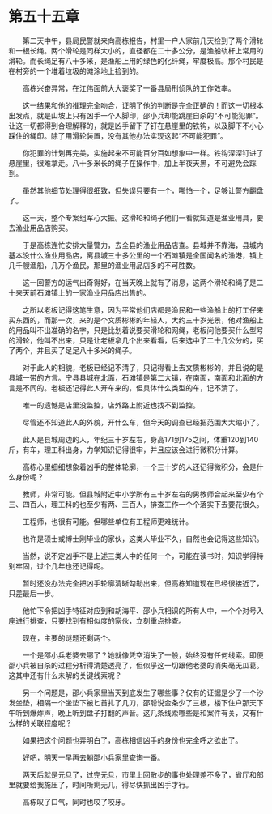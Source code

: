 #	第五十五章

　　第二天中午，县局民警就来向高栋报告，村里一户人家前几天捡到了两个滑轮和一根长绳。两个滑轮是同样大小的，直径都在二十多公分，是渔船轨杆上常用的滑轮。而长绳足有八十多米，是渔船上用的绿色的化纤绳，牢度极高。那个村民是在村旁的一个堆着垃圾的滩涂地上捡到的。

　　高栋兴奋异常，在江伟面前大大褒奖了一番县局刑侦队的工作效率。

　　这一结果和他的推理完全吻合，证明了他的判断是完全正确的！而这一切根本出发点，就是山坡上只有凶手一个人脚印，邵小兵却能跳崖自杀的“不可能犯罪”。让这一切都得到合理解释的，就是凶手留下了钉在悬崖里的铁钩，以及脚下不小心踩住的绳印。除了用滑轮装置，没有其他办法实现这起“不可能犯罪”。

　　你犯罪的计划再完美，实施起来不可能百分百如想象中一样。铁钩深深钉进了悬崖里，很难拿走。八十多米长的绳子在操作中，加上半夜天黑，不可避免会踩到。

　　虽然其他细节处理得很细致，但失误只要有一个，哪怕一个，足够让警方翻盘了。

　　这一天，整个专案组军心大振。这滑轮和绳子他们一看就知道是渔业用具，要去渔业用品店购买。

　　于是高栋连忙安排大量警力，去全县的渔业用品店查。县城并不靠海，县城内基本没什么渔业用品店，离县城三十多公里的一个石滩镇是全国闻名的渔港，镇上几千艘渔船，几万个渔民，那里的渔业用品店多的不可胜数。

　　这一回警方的运气出奇得好，在当天晚上就有了消息，这两个滑轮和绳子是二十来天前石滩镇上的一家渔业用品店出售的。

　　之所以老板记得这笔生意，因为平常他们店都是渔民和一些渔船上的打工仔来买东西的，而那一次，来的是个文质彬彬的年轻人，大约三十岁光景，他对渔船上的用品叫不出准确的名字，只是比划着说要买滑轮和网绳，老板问他要买什么型号的滑轮，他叫不出来，只是让老板拿几个出来看看，后来选中了二十几公分的，买了两个，并且买了足足八十多米的绳子。

　　对于此人的相貌，老板已经记不清了，只记得看上去文质彬彬的，并且说的是县城一带的方言。宁县县城在北面，石滩镇是第二大镇，在南面，南面和北面的方言是不同的。老板还记得此人开车来的，但具体什么类型的车，记不清了。

　　唯一的遗憾是店里没监控，店外路上附近也找不到监控。

　　尽管还不知道此人的外貌，开什么车，但今天的调查已经把范围大大缩小了。

　　此人是县城周边的人，年纪三十岁左右，身高171到175之间，体重120到140斤，有车，理工科出身，力学知识记得很牢，并且应该会进行微积分计算。

　　高栋心里细细想象着凶手的整体轮廓，一个三十岁的人还记得微积分，会是什么身份呢？

　　教师，非常可能。但县城附近中小学所有三十岁左右的男教师合起来至少有个三、四百人，理工科的也至少有两、三百人，排查工作一个个落实下去要花很久。

　　工程师，也很有可能。但哪些单位有工程师更难统计。

　　也许是硕士或博士刚毕业的家伙，这类人毕业不久，自然也会记得这些知识。

　　当然，说不定凶手不是上述三类人中的任何一个，可能在读书时，知识学得特别牢固，过个几年也还记得呢。

　　暂时还没办法完全把凶手轮廓清晰勾勒出来，但高栋知道现在已经很接近了，只差最后一步。

　　他忙下令把凶手特征对应到和胡海平、邵小兵相识的所有人中，一个个对号入座进行排查，只要找到有相似度的家伙，立刻重点排查。

　　现在，主要的谜题还剩两个。

　　一个是邵小兵老婆去哪了？她就像凭空消失了一般，始终没有任何线索。即便邵小兵被自杀的过程分析得清楚透亮了，但似乎这一切跟他老婆的消失毫无瓜葛。这其中还有什么未解的关键线索呢？

　　另一个问题是，邵小兵家里当天到底发生了哪些事？仅有的证据是少了一个沙发坐垫，相隔一个坐垫下被匕首扎了几刀，邵聪说金条少了三根，楼下住户那天下午听到爆炸声，晚上听到盘子打翻的声音。这几条线索哪些是和案件有关，又有什么样的关联程度呢？

　　如果把这个问题也弄明白了，高栋相信凶手的身份也完全呼之欲出了。

　　好吧，明天一早再去躺邵小兵家里查询一番。

　　两天后就是元旦了，过完元旦，市里上回散步的事也处理差不多了，省厅和部里就要给我施压了，时间所剩无几，得尽快抓出凶手才行。

　　高栋叹了口气，同时也咬了咬牙。

